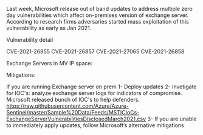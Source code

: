 Last week, Microsoft release out of band updates to address multiple zero day vulnerabilities which affect on-premises version of exchange server. According to research firms adversaries started mass exploitation of this vulnerability as early as Jan 2021.

Vulnerability detail

CVE-2021-26855
CVE-2021-26857
CVE-2021-27065
CVE-2021-26858

Exchange Servers in MV IP space:



Mitigations:

If you are running Exchange server on prem 
1- Deploy updates
2- Invetigate for IOC's: analyze exchange server logs for indicators of compromise. Microsoft released bunch of IOC's to help defenders. https://raw.githubusercontent.com/Azure/Azure-Sentinel/master/Sample%20Data/Feeds/MSTICIoCs-ExchangeServerVulnerabilitiesDisclosedMarch2021.csv
3- If you are unable to immediately apply updates, follow Microsoft’s alternative mitigations


